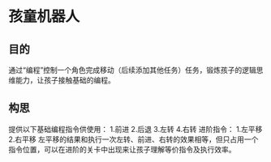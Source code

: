 # 孩童机器人

## 目的
通过“编程”控制一个角色完成移动（后续添加其他任务）任务，锻炼孩子的逻辑思维能力，让孩子接触基础的编程。

## 构思
提供以下基础编程指令供使用：
1.前进
2.后退
3.左转
4.右转
进阶指令：
1.左平移
2.右平移
左平移的结果和执行一次左转、前进、右转的效果相等，但只占用一个指令位置，可以在进阶的关卡中出现来让孩子理解等价指令及执行效率。